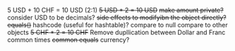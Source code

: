 5 USD + 10 CHF = 10 USD (2:1)
~~5 USD * 2 = 10 USD~~
~~make amount private?~~
consider USD to be decimals?
~~side effects to modifyibn the object directly?~~
~~equals()~~
hashcode (useful for hashtable)?
compare to null
compare to other objects
~~5 CHF * 2 = 10 CHF~~
Remove dupllication between Dollar and Franc
common times
~~common equals~~
currency?